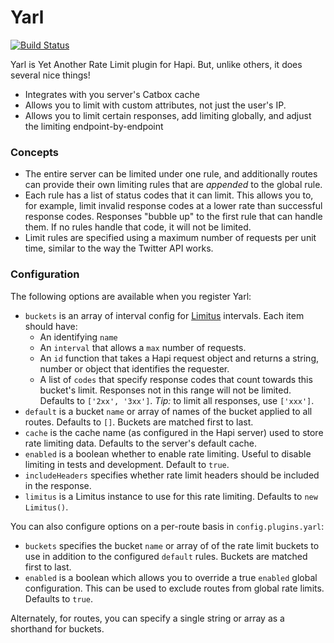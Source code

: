 # Yarl

[![Build Status](https://img.shields.io/travis/WatchBeam/yarl.svg?style=flat-square)](https://travis-ci.org/WatchBeam/yarl)

Yarl is Yet Another Rate Limit plugin for Hapi. But, unlike others, it does several nice things!
 - Integrates with you server's Catbox cache
 - Allows you to limit with custom attributes, not just the user's IP.
 - Allows you to limit certain responses, add limiting globally, and adjust the limiting endpoint-by-endpoint

### Concepts

 * The entire server can be limited under one rule, and additionally routes can provide their own limiting rules that are _appended_ to the global rule.
 * Each rule has a list of status codes that it can limit. This allows you to, for example, limit invalid response codes at a lower rate than successful response codes. Responses "bubble up" to the first rule that can handle them. If no rules handle that code, it will not be limited.
 * Limit rules are specified using a maximum number of requests per unit time, similar to the way the Twitter API works.

### Configuration

The following options are available when you register Yarl:
 - `buckets` is an array of interval config for [Limitus](https://github.com/MCProHosting/limitus#limitusrulename-rule) intervals. Each item should have:
    - An identifying `name`
    - An `interval` that allows a `max` number of requests.
    - An `id` function that takes a Hapi request object and returns a string, number or object that identifies the requester.
    - A list of `codes` that specify response codes that count towards this bucket's limit. Responses not in this range will not be limited. Defaults to `['2xx', '3xx']`. *Tip:* to limit all responses, use `['xxx']`.
 - `default` is a bucket `name` or array of names of the bucket applied to all routes. Defaults to `[]`. Buckets are matched first to last.
 - `cache` is the cache name (as configured in the Hapi server) used to store rate limiting data. Defaults to the server's default cache.
 - `enabled` is a boolean whether to enable rate limiting. Useful to disable limiting in tests and development. Default to `true`.
 - `includeHeaders` specifies whether rate limit headers should be included in the response.
 - `limitus` is a Limitus instance to use for this rate limiting. Defaults to `new Limitus()`.

You can also configure options on a per-route basis in `config.plugins.yarl`:
 - `buckets` specifies the bucket `name` or array of of the rate limit buckets to use in addition to the configured `default` rules. Buckets are matched first to last.
 - `enabled` is a boolean which allows you to override a true `enabled` global configuration. This can be used to exclude routes from global rate limits. Defaults to `true`.

Alternately, for routes, you can specify a single string or array as a shorthand for buckets.

